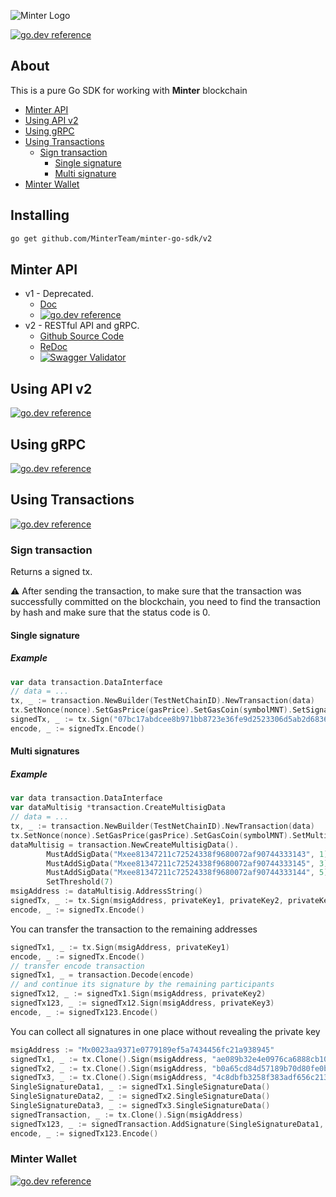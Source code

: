 ![Minter Logo](https://github.com/MinterTeam/minter-go-sdk/raw/master/minter-logo.svg?sanitize=true)

[![go.dev reference](https://img.shields.io/badge/go.dev-reference-007d9c?logo=go&logoColor=white&style=flat-square)](https://pkg.go.dev/mod/github.com/MinterTeam/minter-go-sdk/v2)

## About

This is a pure Go SDK for working with **Minter** blockchain

* [Minter API](#minter-api)
* [Using API v2](#using-api-v2)
* [Using gRPC](#using-grpc)
* [Using Transactions](#using-transactions)
	- [Sign transaction](#sign-transaction)
        - [Single signature](#single-signature)
        - [Multi signature](#multi-signatures)
* [Minter Wallet](#minter-wallet)

## Installing

```bash
go get github.com/MinterTeam/minter-go-sdk/v2
```

## Minter API

* v1 - Deprecated.
    - [Doc](https://github.com/MinterTeam/minter-go-sdk/tree/v1.1.1#using-minterapi)
    - [![go.dev reference](https://img.shields.io/badge/go.dev-reference-007d9c?logo=go&logoColor=white&style=flat-square)](https://pkg.go.dev/github.com/MinterTeam/minter-go-sdk@v1.1.6/api?tab=doc)
* v2 - RESTful API and gRPC. 
    - [Github Source Code](https://github.com/MinterTeam/node-grpc-gateway)
    - [ReDoc](https://minterteam.github.io/node-gateway-api-v2-doc/)
    - [![Swagger Validator](https://img.shields.io/swagger/valid/3.0?specUrl=https%3A%2F%2Fraw.githubusercontent.com%2FMinterTeam%2Fnode-grpc-gateway%2Fmaster%2Fdocs%2Fapi.swagger.json)](https://minterteam.github.io/minter-api-v2-docs/)

## Using API v2

[![go.dev reference](https://img.shields.io/badge/go.dev-reference-007d9c?logo=go&logoColor=white&style=flat-square)](https://pkg.go.dev/github.com/MinterTeam/minter-go-sdk/v2/api/v2?tab=doc)

## Using gRPC

[![go.dev reference](https://img.shields.io/badge/go.dev-reference-007d9c?logo=go&logoColor=white&style=flat-square)](https://pkg.go.dev/github.com/MinterTeam/minter-go-sdk/v2/api/grpc_client?tab=doc)

## Using Transactions

[![go.dev reference](https://img.shields.io/badge/go.dev-reference-007d9c?logo=go&logoColor=white&style=flat-square)](https://pkg.go.dev/github.com/MinterTeam/minter-go-sdk/v2/transaction?tab=doc)

### Sign transaction

Returns a signed tx.

⚠️ After sending the transaction, to make sure that the transaction was successfully committed on the blockchain, you need to find the transaction by hash and make sure that the status code is 0.

#### Single signature

##### Example

```go
var data transaction.DataInterface
// data = ...
tx, _ := transaction.NewBuilder(TestNetChainID).NewTransaction(data)
tx.SetNonce(nonce).SetGasPrice(gasPrice).SetGasCoin(symbolMNT).SetSignatureType(transaction.SignatureTypeSingle)
signedTx, _ := tx.Sign("07bc17abdcee8b971bb8723e36fe9d2523306d5ab2d683631693238e0f9df142")
encode, _ := signedTx.Encode()
```

#### Multi signatures

##### Example

```go
var data transaction.DataInterface
var dataMultisig *transaction.CreateMultisigData
// data = ...
tx, _ := transaction.NewBuilder(TestNetChainID).NewTransaction(data)
tx.SetNonce(nonce).SetGasPrice(gasPrice).SetGasCoin(symbolMNT).SetMultiSignatureType(transaction.SignatureTypeMulti)
dataMultisig = transaction.NewCreateMultisigData().
		MustAddSigData("Mxee81347211c72524338f9680072af90744333143", 1).
		MustAddSigData("Mxee81347211c72524338f9680072af90744333145", 3).
		MustAddSigData("Mxee81347211c72524338f9680072af90744333144", 5).
		SetThreshold(7)
msigAddress := dataMultisig.AddressString()
signedTx, _ := tx.Sign(msigAddress, privateKey1, privateKey2, privateKey3)
encode, _ := signedTx.Encode()
```
You can transfer the transaction to the remaining addresses
```go
signedTx1, _ := tx.Sign(msigAddress, privateKey1)
encode, _ := signedTx.Encode()
// transfer encode transaction
signedTx1, _ = transaction.Decode(encode)
// and continue its signature by the remaining participants
signedTx12, _ := signedTx1.Sign(msigAddress, privateKey2)
signedTx123, _ := signedTx12.Sign(msigAddress, privateKey3)
encode, _ := signedTx123.Encode()
```
You can collect all signatures in one place without revealing the private key
```go
msigAddress := "Mx0023aa9371e0779189ef5a7434456fc21a938945"
signedTx1, _ := tx.Clone().Sign(msigAddress, "ae089b32e4e0976ca6888cb1023148bd1a9f1cc28c5d442e52e586754ff48d63")
signedTx2, _ := tx.Clone().Sign(msigAddress, "b0a65cd84d57189b70d80fe0b3d5fa3ea6e02fa48041314a587a1f8fdba703d7")
signedTx3, _ := tx.Clone().Sign(msigAddress, "4c8dbfb3258f383adf656c2131e5ed77ec482a36125db71fb49d29e0528ff2ba")
SingleSignatureData1, _ := signedTx1.SingleSignatureData()
SingleSignatureData2, _ := signedTx2.SingleSignatureData()
SingleSignatureData3, _ := signedTx3.SingleSignatureData()
signedTransaction, _ := tx.Clone().Sign(msigAddress)
signedTx123, _ := signedTransaction.AddSignature(SingleSignatureData1, SingleSignatureData2, SingleSignatureData3)
encode, _ := signedTx123.Encode()
```

### Minter Wallet

[![go.dev reference](https://img.shields.io/badge/go.dev-reference-007d9c?logo=go&logoColor=white&style=flat-square)](https://pkg.go.dev/github.com/MinterTeam/minter-go-sdk/v2/wallet?tab=doc)

